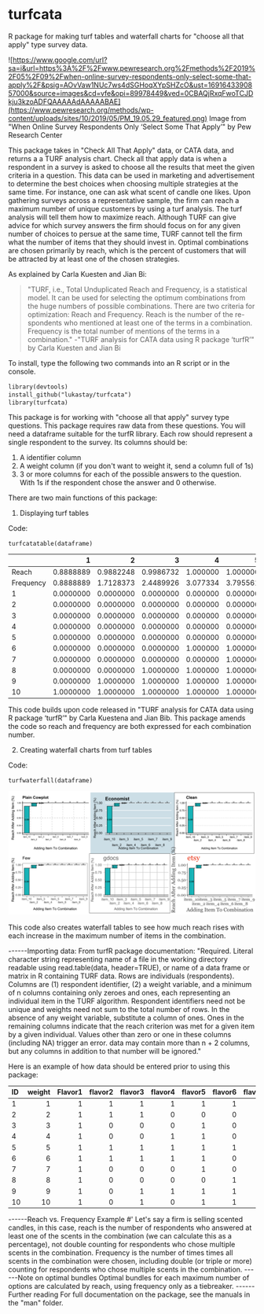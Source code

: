 # turfcata
R package for making turf tables and waterfall charts for "choose all that apply" type survey data.

![https://www.google.com/url?sa=i&url=https%3A%2F%2Fwww.pewresearch.org%2Fmethods%2F2019%2F05%2F09%2Fwhen-online-survey-respondents-only-select-some-that-apply%2F&psig=AOvVaw1NUc7ws4dSGHoqXYpSHZcO&ust=1691643390857000&source=images&cd=vfe&opi=89978449&ved=0CBAQjRxqFwoTCJDkju3kzoADFQAAAAAdAAAAABAE](https://www.pewresearch.org/methods/wp-content/uploads/sites/10/2019/05/PM_19.05.29_featured.png)
Image from "When Online Survey Respondents Only ‘Select Some That Apply’" by Pew Research Center

This package takes in "Check All That Apply" data, or CATA data, and returns a a TURF analysis chart. Check all that apply data is when a respondent in a survey is asked to choose all the results that meet the given criteria in a question. This data can be used in marketing and advertisement to determine the best choices when choosing multiple strategies at the same time. For instance, one can ask what scent of candle one likes. Upon gathering surveys across a representative sample, the firm can reach a maximum number of unique customers by using a turf analysis. The turf analysis will tell them how to maximize reach. Although TURF can give advice for which survey answers the firm should focus on for any given number of choices to persue at the same time, TURF cannot tell the firm what the number of items that they should invest in. Optimal combinations are chosen primarily by reach, which is the percent of customers that will be attracted by at least one of the chosen strategies.

As explained by Carla Kuesten and Jian Bi:
> "TURF, i.e., Total Unduplicated Reach and Frequency, is a statistical model. It can be used for selecting the optimum combinations from the huge numbers of possible combinations. There are two criteria for optimization: Reach and Frequency. Reach is the number of the re- spondents who mentioned at least one of the terms in a combination. Frequency is the total number of mentions of the terms in a combination."
> -"TURF analysis for CATA data using R package ‘turfR’" by Carla Kuesten and Jian Bi

To install, type the following two commands into an R script or in the console.

```
library(devtools)
install_github("lukastay/turfcata")
library(turfcata)
```

This package is for working with "choose all that apply" survey type questions. This package requires raw data from these questions. You will need a dataframe suitable for the turfR library. Each row should represent a single respondent to the survey. Its columns should be:

1) A identifier column
2) A weight column (if you don't want to weight it, send a column full of 1s)
3) 3 or more columns for each of the possible answers to the question. With 1s if the respondent chose the answer and 0 otherwise.

There are two main functions of this package:

1) Displaying turf tables

Code:

```
turfcatatable(dataframe)
```

|          |         1|         2|         3|        4|        5|        6|        7|        8|        9|
|:---------|---------:|---------:|---------:|--------:|--------:|--------:|--------:|--------:|--------:|
|Reach     | 0.8888889| 0.9882248| 0.9986732| 1.000000| 1.000000| 1.000000| 1.000000| 1.000000| 1.000000|
|Frequency | 0.8888889| 1.7128373| 2.4489926| 3.077334| 3.795561| 4.268121| 4.618102| 4.948056| 5.133911|
|1         | 0.0000000| 0.0000000| 0.0000000| 0.000000| 0.000000| 0.000000| 0.000000| 0.000000| 0.000000|
|2         | 0.0000000| 0.0000000| 0.0000000| 0.000000| 0.000000| 0.000000| 0.000000| 0.000000| 1.000000|
|3         | 0.0000000| 0.0000000| 0.0000000| 0.000000| 0.000000| 0.000000| 0.000000| 1.000000| 1.000000|
|4         | 0.0000000| 0.0000000| 0.0000000| 0.000000| 0.000000| 0.000000| 1.000000| 1.000000| 1.000000|
|5         | 0.0000000| 0.0000000| 0.0000000| 0.000000| 0.000000| 1.000000| 1.000000| 1.000000| 1.000000|
|6         | 0.0000000| 0.0000000| 0.0000000| 1.000000| 1.000000| 1.000000| 1.000000| 1.000000| 1.000000|
|7         | 0.0000000| 0.0000000| 0.0000000| 0.000000| 1.000000| 1.000000| 1.000000| 1.000000| 1.000000|
|8         | 0.0000000| 0.0000000| 1.0000000| 1.000000| 1.000000| 1.000000| 1.000000| 1.000000| 1.000000|
|9         | 0.0000000| 1.0000000| 1.0000000| 1.000000| 1.000000| 1.000000| 1.000000| 1.000000| 1.000000|
|10        | 1.0000000| 1.0000000| 1.0000000| 1.000000| 1.000000| 1.000000| 1.000000| 1.000000| 1.000000|

This code builds upon code released in "TURF analysis for CATA data using R package ‘turfR’" by Carla Kuestena and Jian Bib. This package amends the code so reach and frequency are both expressed for each combination number.

2) Creating waterfall charts from turf tables

Code:

```
turfwaterfall(dataframe)
```

![waterfall example](waterfall.png?raw=true)

This code also creates waterfall tables to see how much reach rises with each increase in the maximum number of items in the combination.

------Importing data:
From turfR package documentation: "Required. Literal character string representing name of a file in the working directory readable using read.table(data, header=TRUE), or name of a data frame or matrix in R containing TURF data. Rows are individuals (respondents). Columns are (1) respondent identifier, (2) a weight variable, and a minimum of n columns containing only zeroes and ones, each representing an individual item in the TURF algorithm. Respondent identifiers need not be unique and weights need not sum to the total number of rows. In the absence of any weight variable, substitute a column of ones. Ones in the remaining columns indicate that the reach criterion was met for a given item by a given individual. Values other than zero or one in these columns (including NA) trigger an error. data may contain more than n + 2 columns, but any columns in addition to that number will be ignored."

Here is an example of how data should be entered prior to using this package:

 |ID | weight| Flavor1| flavor2| flavor3| flavor4| flavor5| flavor6| flavor7| flavor8|
 |:--|------:|-------:|-------:|-------:|-------:|-------:|-------:|-------:|-------:|
   |1  |      1|       1|       1|       1|       1|       1|       1|       1|       1|
   |2  |      2|       1|       1|       1|       0|       0|       0|       1|       1|
   |3  |      3|       1|       0|       0|       0|       1|       0|       0|       1|
   |4  |      4|       1|       0|       0|       1|       1|       0|       1|       0|
   |5  |      5|       1|       1|       1|       1|       1|       1|       1|       1|
   |6  |      6|       1|       1|       1|       1|       1|       0|       1|       1|
   |7  |      7|       1|       0|       0|       0|       1|       0|       1|       0|
   |8  |      8|       1|       0|       0|       0|       0|       1|       0|       0|
   |9  |      9|       1|       0|       1|       1|       1|       1|       0|       1|
   |10 |     10|       1|       0|       1|       0|       1|       1|       1|       1|

------Reach vs. Frequency Example
#' Let's say a firm is selling scented candles, in this case, reach is the number of respondents who answered at least one of the scents in the combination (we can calculate this as a percentage), not double counting for respondents who chose multiple scents in the combination. Frequency is the number of times times all scents in the combination were chosen, including double (or triple or more) counting for respondents who chose multiple scents in the combination.
------Note on optimal bundles
Optimal bundles for each maximum number of options are calculated by reach, using frequency only as a tiebreaker.
------Further reading
For full documentation on the package, see the manuals in the "man" folder.
